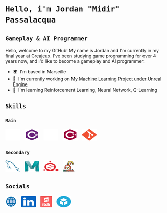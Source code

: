# `Hello, i'm Jordan "Midir" Passalacqua`
## `Gameplay & AI Programmer`

Hello, welcome to my GitHub!
My name is Jordan and I'm currently in my final year at Creajeux. I've been studying game programming for over 4 years now, and I'd like to become a gameplay and AI programmer.

* 🌍  I'm based in Marseille
* 🚀  I'm currently working on [My Machine Learning Project under Unreal Engine](http://github.com/Midir1/ML_Project)
* 🧠  I'm learning Reinforcement Learning, Neural Network, Q-Learning

## `Skills`

### `Main`

<p align="left">
<a><img src="https://raw.githubusercontent.com/Midir1/Midir1/main/Logos/Unity.svg" width="46" height="36" alt="Unity" style="padding-right:10px"/></a>
<a><img src="https://raw.githubusercontent.com/Midir1/Midir1/main/Logos/Csharp.svg" width="46" height="36" alt="C#" style="padding-right:10px"/></a>
<a><img src="https://raw.githubusercontent.com/Midir1/Midir1/main/Logos/UnrealEngine.svg" width="46" height="36" alt="UnrealEngine" style="padding-right:10px"/></a>
<a><img src="https://raw.githubusercontent.com/Midir1/Midir1/main/Logos/Cplusplus.svg" width="46" height="36" alt="C++"style="padding-right:10px"/></a>
<a><img src="https://raw.githubusercontent.com/Midir1/Midir1/main/Logos/Git.svg" width="46" height="36" alt="Git"style="padding-right:10px"/></a>
</p>

### `Secondary`

<p align="left">
<a><img src="https://raw.githubusercontent.com/Midir1/Midir1/main/Logos/MySql.svg" width="46" height="36" alt="MySql" style="padding-right:10px"/></a>
<a><img src="https://raw.githubusercontent.com/Midir1/Midir1/main/Logos/Maya.svg" width="46" height="36" alt="Maya" style="padding-right:10px"/></a>
<a><img src="https://raw.githubusercontent.com/Midir1/Midir1/main/Logos/SubstanceDesigner.svg" width="46" height="36" alt="SubstanceDesigner" style="padding-right:10px"/></a>
<a><img src="https://raw.githubusercontent.com/Midir1/Midir1/main/Logos/Scrum.png" width="36" height="36" alt="Scrum" style="padding-right:10px"/></a>
</p>

## `Socials`

<p align="left"> 
<a href="https://midir1.github.io" target="_blank" rel="noreferrer"> <img src="https://raw.githubusercontent.com/Midir1/Midir1/main/Logos/Website.png" width="36" height="36" alt="Website" style="padding-right:10px"/></a>
<a href="https://fr.linkedin.com/in/jordan-passalacqua" target="_blank" rel="noreferrer"> <img src="https://raw.githubusercontent.com/Midir1/Midir1/main/Logos/Linkedin.svg" width="46" height="36" alt="Linkedin" style="padding-right:10px"/></a>
<a href="https://midir1.itch.io" target="_blank" rel="noreferrer"> <img src="https://raw.githubusercontent.com/Midir1/Midir1/main/Logos/Itch_io.svg" width="36" height="36" alt="itch.io" style="padding-right:10px"/></a>
<a href="https://sketchfab.com/Midir" target="_blank" rel="noreferrer"> <img src="https://raw.githubusercontent.com/Midir1/Midir1/main/Logos/Sketchfab.svg" width="46" height="36" alt="Sketchfab" style="padding-right:10px"/></a>
</p>